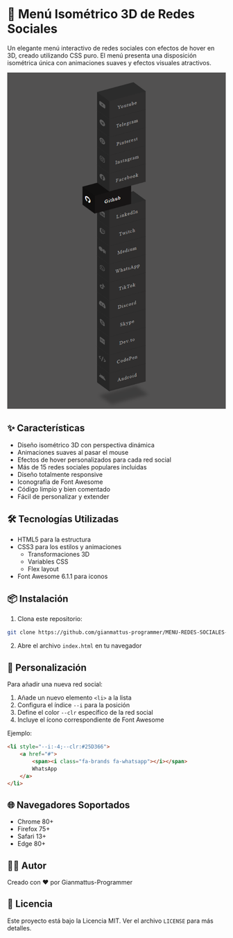 # 🌟 Menú Isométrico 3D de Redes Sociales

Un elegante menú interactivo de redes sociales con efectos de hover en 3D, creado utilizando CSS puro. El menú presenta una disposición isométrica única con animaciones suaves y efectos visuales atractivos.

![Preview del Menú 3D](preview.png)

## ✨ Características

- Diseño isométrico 3D con perspectiva dinámica
- Animaciones suaves al pasar el mouse
- Efectos de hover personalizados para cada red social
- Más de 15 redes sociales populares incluidas
- Diseño totalmente responsive
- Iconografía de Font Awesome
- Código limpio y bien comentado
- Fácil de personalizar y extender

## 🛠️ Tecnologías Utilizadas

- HTML5 para la estructura
- CSS3 para los estilos y animaciones
  - Transformaciones 3D
  - Variables CSS
  - Flex layout
- Font Awesome 6.1.1 para iconos

## 📦 Instalación

1. Clona este repositorio:
```bash
git clone https://github.com/gianmattus-programmer/MENU-REDES-SOCIALES-3D
```

2. Abre el archivo `index.html` en tu navegador

## 🎨 Personalización

Para añadir una nueva red social:

1. Añade un nuevo elemento `<li>` a la lista
2. Configura el índice `--i` para la posición
3. Define el color `--clr` específico de la red social
4. Incluye el ícono correspondiente de Font Awesome

Ejemplo:
```html
<li style="--i:-4;--clr:#25D366">
    <a href="#">
        <span><i class="fa-brands fa-whatsapp"></i></span>
        WhatsApp
    </a>
</li>
```

## 🌐 Navegadores Soportados

- Chrome 80+
- Firefox 75+
- Safari 13+
- Edge 80+

## 👨‍💻 Autor

Creado con ❤️ por Gianmattus-Programmer

## 📄 Licencia

Este proyecto está bajo la Licencia MIT. Ver el archivo `LICENSE` para más detalles.
